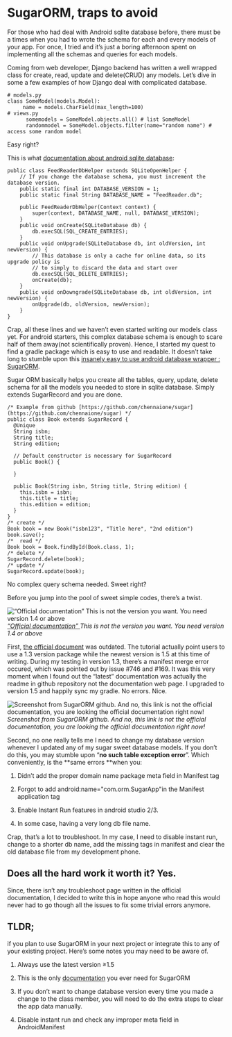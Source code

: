 
# SugarORM, traps to avoid

For those who had deal with Android sqlite database before, there must be a times when you had to wrote the schema for each and every models of your app. For once, I tried and it’s just a boring afternoon spent on implementing all the schemas and queries for each models.

Coming from web developer, Django backend has written a well wrapped class for create, read, update and delete(CRUD) any models. Let’s dive in some a few examples of how Django deal with complicated database.

    # models.py
    class SomeModel(models.Model):
         name = models.CharField(max_length=100)
    # views.py
          somemodels = SomeModel.objects.all() # list SomeModel
          randommodel = SomeModel.objects.filter(name="random name") # access some random model 

Easy right?

This is what [documentation about android sqlite database](https://developer.android.com/training/basics/data-storage/databases.html#DbHelper):

    public class FeedReaderDbHelper extends SQLiteOpenHelper {
        // If you change the database schema, you must increment the database version.
        public static final int DATABASE_VERSION = 1;
        public static final String DATABASE_NAME = "FeedReader.db";
    
        public FeedReaderDbHelper(Context context) {
            super(context, DATABASE_NAME, null, DATABASE_VERSION);
        }
        public void onCreate(SQLiteDatabase db) {
            db.execSQL(SQL_CREATE_ENTRIES);
        }
        public void onUpgrade(SQLiteDatabase db, int oldVersion, int newVersion) {
            // This database is only a cache for online data, so its upgrade policy is
            // to simply to discard the data and start over
            db.execSQL(SQL_DELETE_ENTRIES);
            onCreate(db);
        }
        public void onDowngrade(SQLiteDatabase db, int oldVersion, int newVersion) {
            onUpgrade(db, oldVersion, newVersion);
        }
    }

Crap, all these lines and we haven’t even started writing our models class yet. For android starters, this complex database schema is enough to scare half of them away(not scientifically proven). Hence, I started my quest to find a gradle package which is easy to use and readable. It doesn’t take long to stumble upon this [insanely easy to use android database wrapper : SugarORM](http://satyan.github.io/sugar/getting-started.html).

Sugar ORM basically helps you create all the tables, query, update, delete schema for all the models you needed to store in sqlite database. Simply extends SugarRecord and you are done.

    /* Example from github [https://github.com/chennaione/sugar](https://github.com/chennaione/sugar) */
    public class Book extends SugarRecord {
      @Unique
      String isbn;
      String title;
      String edition;
    
      // Default constructor is necessary for SugarRecord
      public Book() {
    
      }
    
      public Book(String isbn, String title, String edition) {
        this.isbn = isbn;
        this.title = title;
        this.edition = edition;
      }
    }
    /* create */
    Book book = new Book("isbn123", "Title here", "2nd edition")
    book.save();
    /*  read */
    Book book = Book.findById(Book.class, 1);
    /* delete */
    SugarRecord.delete(book);
    /* update */
    SugarRecord.update(book);

No complex query schema needed. Sweet right?

Before you jump into the pool of sweet simple codes, there’s a twist.

![[“Official documentation” ](http://satyan.github.io/sugar/getting-started.html)This is not the version you want. You need version 1.4 or above](https://cdn-images-1.medium.com/max/2000/1*6y1jA-XVzRqWZ13CRBNuCA.png)*[“Official documentation” ](http://satyan.github.io/sugar/getting-started.html)This is not the version you want. You need version 1.4 or above*

First, [the official document](http://satyan.github.io/sugar/getting-started.html) was outdated. The tutorial actually point users to use a 1.3 version package while the newest version is 1.5 at this time of writing. During my testing in version 1.3, there’s a manifest merge error occured, which was pointed out by issue #746 and #169. It was this very moment when I found out the “latest” documentation was actually the readme in github repository not the documentation web page. I upgraded to version 1.5 and happily sync my gradle. No errors. Nice.

![Screenshot from SugarORM github. And no, this link is not the official documentation, you are looking the official documentation right now!](https://cdn-images-1.medium.com/max/2100/1*MOOssu5C_4IwIZGFnwNY6w.png)*Screenshot from SugarORM github. And no, this link is not the official documentation, you are looking the official documentation right now!*

Second, no one really tells me I need to change my database version whenever I updated any of my sugar sweet database models. If you don’t do this, you may stumble upon “**no such table exception error**”. Which conveniently, is the **same errors **when you:

1. Didn’t add the proper domain name package meta field in Manifest tag

1. Forgot to add android:name="com.orm.SugarApp"in the Manifest application tag

1. Enable Instant Run features in android studio 2/3.

1. In some case, having a very long db file name.

Crap, that’s a lot to troubleshoot. In my case, I need to disable instant run, change to a shorter db name, add the missing tags in manifest and clear the old database file from my development phone.

## Does all the hard work it worth it? Yes.

Since, there isn’t any troubleshoot page written in the official documentation, I decided to write this in hope anyone who read this would never had to go though all the issues to fix some trivial errors anymore.

## TLDR;

if you plan to use SugarORM in your next project or integrate this to any of your existing project. Here’s some notes you may need to be aware of.

1. Always use the latest version ≥1.5

1. This is the only [documentation](https://github.com/chennaione/sugar) you ever need for SugarORM

1. If you don’t want to change database version every time you made a change to the class member, you will need to do the extra steps to clear the app data manually.

1. Disable instant run and check any improper meta field in AndroidManifest
